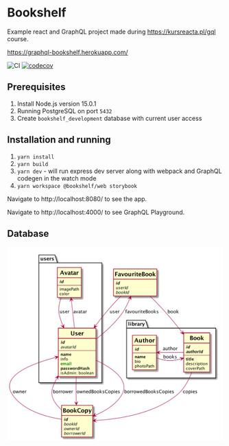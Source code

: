 # Bookshelf

Example react and GraphQL project made during https://kursreacta.pl/gql course.

https://graphql-bookshelf.herokuapp.com/

![CI](https://github.com/lucassus/bookshelf/workflows/CI/badge.svg)
[![codecov](https://codecov.io/gh/lucassus/bookshelf/branch/master/graph/badge.svg)](https://codecov.io/gh/lucassus/bookshelf)

## Prerequisites

1. Install Node.js version 15.0.1
2. Running PostgreSQL on port `5432`
3. Create `bookshelf_development` database with current user access

## Installation and running

1. `yarn install`
2. `yarn build`
3. `yarn dev` - will run express dev server along with webpack and GraphQL codegen in the watch mode
4. `yarn workspace @bookshelf/web storybook`

Navigate to http://localhost:8080/ to see the app.

Navigate to http://localhost:4000/ to see GraphQL Playground.

## Database

![Database Diagram](docs/database.png)
